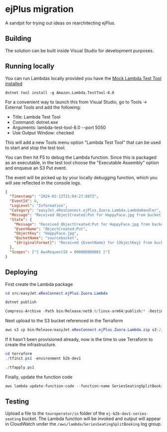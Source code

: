 # ejPlus migration

A sandpit for trying out ideas on rearchitecting ejPlus.

## Building

The solution can be built inside Visual Studio for development purposes.

## Running locally

You can run Lambdas locally provided you have the [Mock Lambda Test Tool installed](https://github.com/aws/aws-lambda-dotnet/tree/master/Tools/LambdaTestTool)

```
dotnet tool install -g Amazon.Lambda.TestTool-8.0
```

For a convenient way to launch this from Visual Studio, go to Tools -> External Tools and add the following:

- Title: Lambda Test Tool
- Command: dotnet.exe
- Arguments: lambda-test-tool-8.0 --port 5050
- Use Output Window: checked

This will add a new Tools menu option "Lambda Test Tool" that can be used to start and stop the test tool.

You can then hit F5 to debug the Lambda function. Since this is packaged as an executable, in the test tool choose the "Executable Assembly" option and enqueue an S3 Put event.

The event will be picked up by your locally debugging function, which you will see reflected in the console logs.

```json
{
  "Timestamp": "2024-02-12T21:04:27:887Z",
  "EventId": 0,
  "LogLevel": "Information",
  "Category": "easyJet.eResConnect.ejPlus.Zuora.Lambda.LambdaHandler",
  "Message": "Received ObjectCreated:Put for HappyFace.jpg from bucket sourcebucket",
  "State": {
    "Message": "Received ObjectCreated:Put for HappyFace.jpg from bucket sourcebucket",
    "EventName": "ObjectCreated:Put",
    "ObjectKey": "HappyFace.jpg",
    "BucketName": "sourcebucket",
    "{OriginalFormat}": "Received {EventName} for {ObjectKey} from bucket {BucketName}"
  },
  "Scopes": ["{ AwsRequestId = 000000000001 }"]
}
```

## Deploying

First create the Lambda package

```powershell
cd src/easyJet.eResConnect.ejPlus.Zuora.Lambda

dotnet publish

Compress-Archive -Path bin/Release/net8.0/linux-arm64/publish/* -DestinationPath bin/Release/easyJet.eResConnect.ejPlus.Zuora.Lambda.zip -Force
```

Next upload to the S3 bucket referenced in the Terraform

```powershell
aws s3 cp bin/Release/easyJet.eResConnect.ejPlus.Zuora.Lambda.zip s3://ej-b2b-dev1-lambda-artifacts/b2b/series-seating/easyJet.eResConnect.ejPlus.Zuora.Lambda.zip
```

If it hasn't been provisioned already, now is the time to use Terraform to create the infrastructure.

```powershell
cd terraform
./tfinit.ps1 -environment b2b-dev1

./tfapply.ps1
```

Finally, update the function code

```powershell
aws lambda update-function-code --function-name SeriesSeatingSplitBooking --s3-bucket ej-b2b-dev1-lambda-artifacts --s3-key b2b/series-seating/easyJet.eResConnect.ejPlus.Zuora.Lambda.zip
```

## Testing

Upload a file to the `touroperator/in` folder of the `ej-b2b-dev1-series-seating` bucket. The Lambda function will be invoked and output will appear in CloudWatch under the `/aws/lambda/SeriesSeatingSplitBooking` log group.
